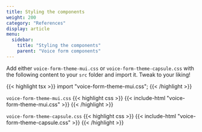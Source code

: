 ```yaml
---
title: Styling the components
weight: 200
category: "References"
display: article
menu:
  sidebar:
    title: "Styling the components"
    parent: "Voice form components"
---
```


<script>
  // updateTab function specific to this pages' tabs; called by updateTab() in app.js
  function updateTab() {
    let urlParams = new URLSearchParams(window.location.search);
    selectTab("platform", urlParams.get("platform"));
  }
</script>

Add either `voice-form-theme-mui.css` or `voice-form-theme-capsule.css` with the following content to your `src` folder and import it. Tweak to your liking!

{{< highlight tsx >}}
import "voice-form-theme-mui.css";
{{< /highlight >}}

`voice-form-theme-mui.css`
{{< highlight css >}}
{{< include-html "voice-form-theme-mui.css" >}}
{{< /highlight >}}

`voice-form-theme-capsule.css`
{{< highlight css >}}
{{< include-html "voice-form-theme-capsule.css" >}}
{{< /highlight >}}

</div>
